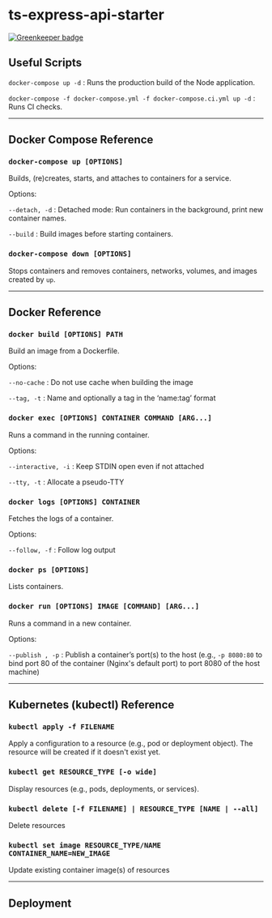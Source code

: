# ts-express-api-starter

[![Greenkeeper badge](https://badges.greenkeeper.io/mjlaufer/ts-express-api-starter.svg)](https://greenkeeper.io/)

## Useful Scripts

`docker-compose up -d` : Runs the production build of the Node application.

`docker-compose -f docker-compose.yml -f docker-compose.ci.yml up -d` : Runs CI checks.

---

## Docker Compose Reference

### `docker-compose up [OPTIONS]`

Builds, (re)creates, starts, and attaches to containers for a service.

Options:

`--detach, -d` : Detached mode: Run containers in the background, print new container names.

`--build` : Build images before starting containers.

### `docker-compose down [OPTIONS]`

Stops containers and removes containers, networks, volumes, and images created by `up`.

---

## Docker Reference

### `docker build [OPTIONS] PATH`

Build an image from a Dockerfile.

Options:

`--no-cache` : Do not use cache when building the image

`--tag, -t` : Name and optionally a tag in the ‘name:tag’ format

### `docker exec [OPTIONS] CONTAINER COMMAND [ARG...]`

Runs a command in the running container.

Options:

`--interactive, -i` : Keep STDIN open even if not attached

`--tty, -t` : Allocate a pseudo-TTY

### `docker logs [OPTIONS] CONTAINER`

Fetches the logs of a container.

Options:

`--follow, -f` : Follow log output

### `docker ps [OPTIONS]`

Lists containers.

### `docker run [OPTIONS] IMAGE [COMMAND] [ARG...]`

Runs a command in a new container.

Options:

`--publish , -p` : Publish a container’s port(s) to the host (e.g., `-p 8080:80` to bind port 80 of
the container (Nginx's default port) to port 8080 of the host machine)

---

## Kubernetes (kubectl) Reference

### `kubectl apply -f FILENAME`

Apply a configuration to a resource (e.g., pod or deployment object). The resource will be created if it doesn't exist yet.

### `kubectl get RESOURCE_TYPE [-o wide]`

Display resources (e.g., pods, deployments, or services).

### `kubectl delete [-f FILENAME] | RESOURCE_TYPE [NAME | --all]`

Delete resources

### `kubectl set image RESOURCE_TYPE/NAME CONTAINER_NAME=NEW_IMAGE`

Update existing container image(s) of resources

---

## Deployment

